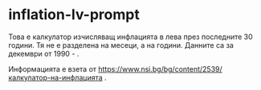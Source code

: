 # inflation-lv-prompt

Това е калкулатор изчисляващ инфлацията в лева през последните 30 години. Тя не е разделена на месеци, а на години.
Данните са за декември от 1990 - .

Информацията е взета от https://www.nsi.bg/bg/content/2539/калкулатор-на-инфлацията . 
